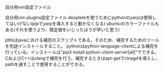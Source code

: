 自分用vim設定ファイル

自分用vim plugins設定ファイル
deopleteを使うためにpythonのyarpは使用してはいけない(pipでyarpを導入すると動かなくなる)
ubuntuのカラーファイルもある(それを使うより、既定値をいじったほうが早いと思う)

jdtlsはjavaにおける補完のスクリプトである。そのため、補完するためのツールを別途インストールすること。
pythonはpython-language-clientによる補完を行っている。インストールは"pip3 install python-client-server[all]"でできる。
CおよびC++はclangで補完を行う。補完するときはapt-getでclnagdを導入し、pathを通すことで使用することができる。
